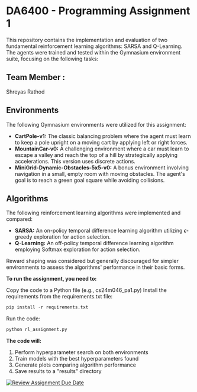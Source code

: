 # DA6400 - Programming Assignment 1 

This repository contains the implementation and evaluation of two fundamental reinforcement learning algorithms: SARSA and Q-Learning. The agents were trained and tested within the Gymnasium environment suite, focusing on the following tasks:

## Team Member :
Shreyas Rathod

## Environments

The following Gymnasium environments were utilized for this assignment:

* **CartPole-v1:** The classic balancing problem where the agent must learn to keep a pole upright on a moving cart by applying left or right forces.
* **MountainCar-v0:** A challenging environment where a car must learn to escape a valley and reach the top of a hill by strategically applying accelerations. This version uses discrete actions.
* **MiniGrid-Dynamic-Obstacles-5x5-v0:** A bonus environment involving navigation in a small, empty room with moving obstacles. The agent's goal is to reach a green goal square while avoiding collisions.

## Algorithms

The following reinforcement learning algorithms were implemented and compared:

* **SARSA:** An on-policy temporal difference learning algorithm utilizing $\epsilon$-greedy exploration for action selection.
* **Q-Learning:** An off-policy temporal difference learning algorithm employing Softmax exploration for action selection.

Reward shaping was considered but generally discouraged for simpler environments to assess the algorithms' performance in their basic forms.

**To run the assignment, you need to:**

Copy the code to a Python file (e.g., cs24m046_pa1.py)
Install the requirements from the requirements.txt file:
```python
pip install -r requirements.txt
```
Run the code:
```python
python rl_assignment.py
```

**The code will:**
1. Perform hyperparameter search on both environments
2. Train models with the best hyperparameters found
3. Generate plots comparing algorithm performance
4. Save results to a "results" directory

[![Review Assignment Due Date](https://classroom.github.com/assets/deadline-readme-button-22041afd0340ce965d47ae6ef1cefeee28c7c493a6346c4f15d667ab976d596c.svg)](https://classroom.github.com/a/lDGSs7Pt)
